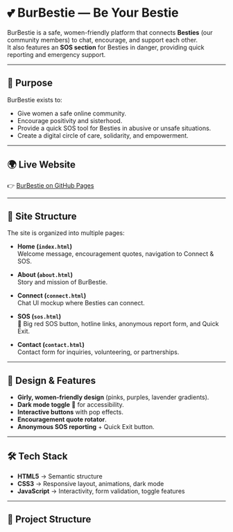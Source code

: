 # 💕 BurBestie — Be Your Bestie

BurBestie is a safe, women-friendly platform that connects **Besties** (our community members) to chat, encourage, and support each other.  
It also features an **SOS section** for Besties in danger, providing quick reporting and emergency support.

---

## 🌸 Purpose
BurBestie exists to:
- Give women a safe online community.
- Encourage positivity and sisterhood.
- Provide a quick SOS tool for Besties in abusive or unsafe situations.
- Create a digital circle of care, solidarity, and empowerment.

---

## 🌍 Live Website
👉 [BurBestie on GitHub Pages](https://christineomollo.github.io/webdev-project/)

---

## 📑 Site Structure
The site is organized into multiple pages:

- **Home (`index.html`)**  
  Welcome message, encouragement quotes, navigation to Connect & SOS.

- **About (`about.html`)**  
  Story and mission of BurBestie.

- **Connect (`connect.html`)**  
  Chat UI mockup where Besties can connect.

- **SOS (`sos.html`)**  
  🚨 Big red SOS button, hotline links, anonymous report form, and Quick Exit.

- **Contact (`contact.html`)**  
  Contact form for inquiries, volunteering, or partnerships.

---

## 🎨 Design & Features
- **Girly, women-friendly design** (pinks, purples, lavender gradients).
- **Dark mode toggle** 🌙 for accessibility.
- **Interactive buttons** with pop effects.
- **Encouragement quote rotator**.
- **Anonymous SOS reporting** + Quick Exit button.

---

## 🛠️ Tech Stack
- **HTML5** → Semantic structure  
- **CSS3** → Responsive layout, animations, dark mode  
- **JavaScript** → Interactivity, form validation, toggle features  

---

## 📂 Project Structure

